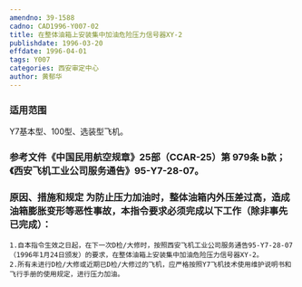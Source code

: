 ```yaml
---
amendno: 39-1588
cadno: CAD1996-Y007-02
title: 在整体油箱上安装集中加油危险压力信号器XY-2
publishdate: 1996-03-20
effdate: 1996-04-01
tags: Y007
categories: 西安审定中心
author: 黄郁华
---
```


### 适用范围 
Y7基本型、100型、选装型飞机。

### 参考文件《中国民用航空规章》25部（CCAR-25）第 979条 b款；《西安飞机工业公司服务通告》95-Y7-28-07。

### 原因、措施和规定 为防止压力加油时，整体油箱内外压差过高，造成油箱膨胀变形等恶性事故，本指令要求必须完成以下工作（除非事先已完成）： 
    1.自本指令生效之日起，在下一次D检/大修时，按照西安飞机工业公司服务通告95-Y7-28-07（1996年1月24日颁发）的要求，在整体油箱上安装集中加油危险压力信号器XY-2。 
    2.所有未进行D检/大修或近期已D检/大修过的飞机，应严格按照Y7飞机技术使用维护说明书和飞行手册的使用规定，进行压力加油。

